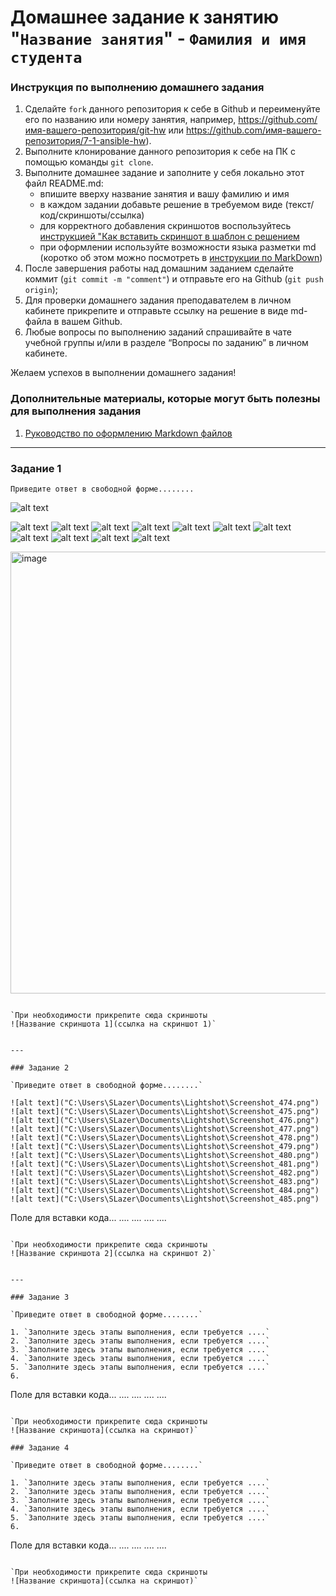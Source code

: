 # Домашнее задание к занятию "`Название занятия`" - `Фамилия и имя студента`


### Инструкция по выполнению домашнего задания

   1. Сделайте `fork` данного репозитория к себе в Github и переименуйте его по названию или номеру занятия, например, https://github.com/имя-вашего-репозитория/git-hw или  https://github.com/имя-вашего-репозитория/7-1-ansible-hw).
   2. Выполните клонирование данного репозитория к себе на ПК с помощью команды `git clone`.
   3. Выполните домашнее задание и заполните у себя локально этот файл README.md:
      - впишите вверху название занятия и вашу фамилию и имя
      - в каждом задании добавьте решение в требуемом виде (текст/код/скриншоты/ссылка)
      - для корректного добавления скриншотов воспользуйтесь [инструкцией "Как вставить скриншот в шаблон с решением](https://github.com/netology-code/sys-pattern-homework/blob/main/screen-instruction.md)
      - при оформлении используйте возможности языка разметки md (коротко об этом можно посмотреть в [инструкции  по MarkDown](https://github.com/netology-code/sys-pattern-homework/blob/main/md-instruction.md))
   4. После завершения работы над домашним заданием сделайте коммит (`git commit -m "comment"`) и отправьте его на Github (`git push origin`);
   5. Для проверки домашнего задания преподавателем в личном кабинете прикрепите и отправьте ссылку на решение в виде md-файла в вашем Github.
   6. Любые вопросы по выполнению заданий спрашивайте в чате учебной группы и/или в разделе “Вопросы по заданию” в личном кабинете.
   
Желаем успехов в выполнении домашнего задания!
   
### Дополнительные материалы, которые могут быть полезны для выполнения задания

1. [Руководство по оформлению Markdown файлов](https://gist.github.com/Jekins/2bf2d0638163f1294637#Code)

---

### Задание 1

`Приведите ответ в свободной форме........`


![alt text](https://github.com/SLzDevOps/netology-education-hw81/blob/main/Screenshot_463.png)

![alt text]("C:\Users\SLazer\Documents\Lightshot\Screenshot_464.png")
![alt text]("C:\Users\SLazer\Documents\Lightshot\Screenshot_465.png")
![alt text]("C:\Users\SLazer\Documents\Lightshot\Screenshot_466.png")
![alt text]("C:\Users\SLazer\Documents\Lightshot\Screenshot_467.png")
![alt text]("C:\Users\SLazer\Documents\Lightshot\Screenshot_468.png")
![alt text]("C:\Users\SLazer\Documents\Lightshot\Screenshot_469.png")
![alt text]("C:\Users\SLazer\Documents\Lightshot\Screenshot_470.png")
![alt text]("C:\Users\SLazer\Documents\Lightshot\Screenshot_471.png")
![alt text]("C:\Users\SLazer\Documents\Lightshot\Screenshot_472.png")
![alt text]("C:\Users\SLazer\Documents\Lightshot\Screenshot_473.png")
![alt text]("C:\Users\SLazer\Documents\Lightshot\Screenshot_485.png")



<img width="918" height="707" alt="image" src="https://github.com/user-attachments/assets/8c015bcc-c83b-4165-905e-15a34bcd886e" />

```

`При необходимости прикрепитe сюда скриншоты
![Название скриншота 1](ссылка на скриншот 1)`


---

### Задание 2

`Приведите ответ в свободной форме........`

![alt text]("C:\Users\SLazer\Documents\Lightshot\Screenshot_474.png")
![alt text]("C:\Users\SLazer\Documents\Lightshot\Screenshot_475.png")
![alt text]("C:\Users\SLazer\Documents\Lightshot\Screenshot_476.png")
![alt text]("C:\Users\SLazer\Documents\Lightshot\Screenshot_477.png")
![alt text]("C:\Users\SLazer\Documents\Lightshot\Screenshot_478.png")
![alt text]("C:\Users\SLazer\Documents\Lightshot\Screenshot_479.png")
![alt text]("C:\Users\SLazer\Documents\Lightshot\Screenshot_480.png")
![alt text]("C:\Users\SLazer\Documents\Lightshot\Screenshot_481.png")
![alt text]("C:\Users\SLazer\Documents\Lightshot\Screenshot_482.png")
![alt text]("C:\Users\SLazer\Documents\Lightshot\Screenshot_483.png")
![alt text]("C:\Users\SLazer\Documents\Lightshot\Screenshot_484.png")
![alt text]("C:\Users\SLazer\Documents\Lightshot\Screenshot_485.png")

```
Поле для вставки кода...
....
....
....
....
```

`При необходимости прикрепитe сюда скриншоты
![Название скриншота 2](ссылка на скриншот 2)`


---

### Задание 3

`Приведите ответ в свободной форме........`

1. `Заполните здесь этапы выполнения, если требуется ....`
2. `Заполните здесь этапы выполнения, если требуется ....`
3. `Заполните здесь этапы выполнения, если требуется ....`
4. `Заполните здесь этапы выполнения, если требуется ....`
5. `Заполните здесь этапы выполнения, если требуется ....`
6. 

```
Поле для вставки кода...
....
....
....
....
```

`При необходимости прикрепитe сюда скриншоты
![Название скриншота](ссылка на скриншот)`

### Задание 4

`Приведите ответ в свободной форме........`

1. `Заполните здесь этапы выполнения, если требуется ....`
2. `Заполните здесь этапы выполнения, если требуется ....`
3. `Заполните здесь этапы выполнения, если требуется ....`
4. `Заполните здесь этапы выполнения, если требуется ....`
5. `Заполните здесь этапы выполнения, если требуется ....`
6. 

```
Поле для вставки кода...
....
....
....
....
```

`При необходимости прикрепитe сюда скриншоты
![Название скриншота](ссылка на скриншот)`
